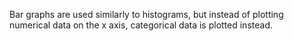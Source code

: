 Bar graphs are used similarly to histograms, but instead of plotting numerical data on the x axis, categorical data is plotted instead.